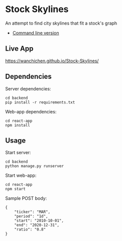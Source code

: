 # Stock Skylines
 An attempt to find city skylines that fit a stock's graph
 - [Command line version](https://github.com/WanChiChen/stock-skylines-desktop)
 
## Live App

https://wanchichen.github.io/Stock-Skylines/

## Dependencies
Server dependencies:
```
cd backend
pip install -r requirements.txt
```

Web-app dependencies:
```
cd react-app
npm install
```

## Usage

Start server:
```
cd backend
python manage.py runserver
```
Start web-app:
```
cd react-app
npm start
```

Sample POST body:
```
{
    "ticker": "MAR",
    "period": "1d",
    "start": "2010-10-01",
    "end": "2020-12-31",
    "ratio": "0.8"
}
```
